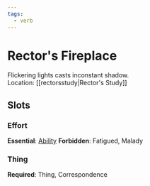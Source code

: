 ```yaml
---
tags:
  - verb
---
```

# Rector's Fireplace
Flickering lights casts inconstant shadow.<br>Location: [[rectorsstudy|Rector's Study]]
## Slots
### Effort
**Essential**: [Ability](https://uadaf.theevilroot.xyz/rowenarium/element/ability)
**Forbidden**: Fatigued, Malady
### Thing
**Required**: Thing, Correspondence